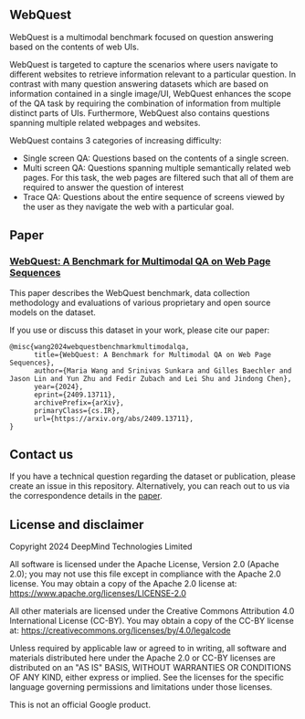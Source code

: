 ## WebQuest

WebQuest is a multimodal benchmark focused on question answering based on the
contents of web UIs.


WebQuest is targeted to capture the scenarios where users navigate to different
websites to retrieve information relevant to a particular question. In contrast
with many question answering datasets which are based on information contained
in a single image/UI, WebQuest enhances the scope of the QA task by requiring
the combination of information from multiple distinct parts of UIs. Furthermore,
 WebQuest also contains questions spanning multiple related webpages and
websites.

WebQuest contains 3 categories of increasing difficulty:
* Single screen QA: Questions based on the contents of a single screen.
* Multi screen QA: Questions spanning multiple semantically related web pages.
For this task, the web pages are filtered such that all of them are required to
answer the question of interest
* Trace QA:  Questions about the entire sequence of screens viewed by the user
as they navigate the web with a particular goal.


## Paper

### [WebQuest: A Benchmark for Multimodal QA on Web Page Sequences](https://arxiv.org/abs/2409.13711)

This paper describes the WebQuest benchmark, data collection methodology and
evaluations of various proprietary and open source models on the dataset.

If you use or discuss this dataset in your work, please cite our paper:

```shell
@misc{wang2024webquestbenchmarkmultimodalqa,
      title={WebQuest: A Benchmark for Multimodal QA on Web Page Sequences},
      author={Maria Wang and Srinivas Sunkara and Gilles Baechler and Jason Lin and Yun Zhu and Fedir Zubach and Lei Shu and Jindong Chen},
      year={2024},
      eprint={2409.13711},
      archivePrefix={arXiv},
      primaryClass={cs.IR},
      url={https://arxiv.org/abs/2409.13711},
}
```

## Contact us

If you have a technical question regarding the dataset or publication, please
create an issue in this repository. Alternatively, you can reach out to us via
the correspondence details in the [paper](https://arxiv.org/abs/2409.13711).

## License and disclaimer

Copyright 2024 DeepMind Technologies Limited

All software is licensed under the Apache License, Version 2.0 (Apache 2.0);
you may not use this file except in compliance with the Apache 2.0 license.
You may obtain a copy of the Apache 2.0 license at:
https://www.apache.org/licenses/LICENSE-2.0

All other materials are licensed under the Creative Commons Attribution 4.0
International License (CC-BY). You may obtain a copy of the CC-BY license at:
https://creativecommons.org/licenses/by/4.0/legalcode

Unless required by applicable law or agreed to in writing, all software and
materials distributed here under the Apache 2.0 or CC-BY licenses are
distributed on an "AS IS" BASIS, WITHOUT WARRANTIES OR CONDITIONS OF ANY KIND,
either express or implied. See the licenses for the specific language governing
permissions and limitations under those licenses.

This is not an official Google product.
